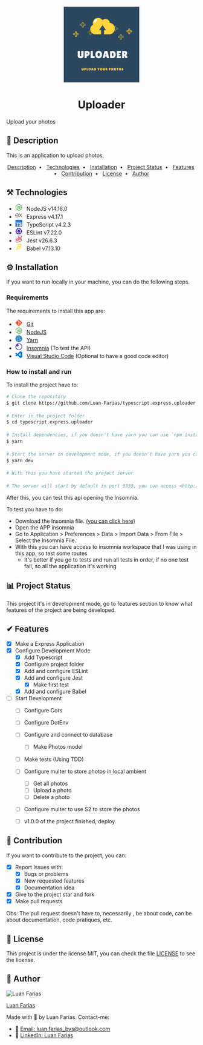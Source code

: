 <p align="center">
    <img src=".github/logo.png" alt="Uploader" width="200" />
</p>

<h1 align="center">Uploader</h1>
<p>Upload your photos</p>

## 📖 Description

This is an application to upload photos,

<p align="center">
    <a href="#-description">Description</a>&nbsp; • &nbsp;
    <a href="#-technologies">Technologies</a>&nbsp; • &nbsp;
    <a href="#-installation">Installation</a>&nbsp; • &nbsp;
    <a href="#-project-status">Project Status</a>&nbsp; • &nbsp;
    <a href="#-features">Features</a>&nbsp; • &nbsp;
    <a href="#-contribution">Contribution</a>&nbsp; • &nbsp;
    <a href="#-license">License</a>&nbsp; • &nbsp;
    <a href="#-author">Author</a>
</p>

## ⚒️ Technologies

- <img src=".github/technologies/nodejs.svg" alt="Node" height="18" /> &nbsp; NodeJS v14.16.0
- <img src=".github/technologies/express.svg" alt="EX" height="18" /> &nbsp; Express v4.17.1
- <img src=".github/technologies/typescript.svg" alt="TS" height="18" /> &nbsp; TypeScript v4.2.3
- <img src=".github/technologies/eslint.svg" alt="ESLint" height="18" /> &nbsp; ESLint v7.22.0
- <img src=".github/technologies/jest.svg" alt="Jest" height="18" /> &nbsp; Jest v26.6.3
- <img src=".github/technologies/babel.svg" alt="Babel" height="18" /> &nbsp; Babel v7.13.10


## ⚙ Installation

If you want to run locally in your machine, you can do the following steps.

### Requirements

The requirements to install this app are:

- <img src=".github/technologies/git.svg" alt="Git" height="18" /> &nbsp; [Git](https://git-scm.com)
- <img src=".github/technologies/nodejs.svg" alt="Node" height="18" /> &nbsp; [NodeJS](https://nodejs.org/en/)
- <img src=".github/technologies/yarn.svg" alt="Node" height="18" /> &nbsp; [Yarn](https://yarnpkg.com/)
- <img src=".github/technologies/insomnia.svg" alt="Node" height="18" /> &nbsp; [Insomnia](https://insomnia.rest) (To test the API)
- <img src=".github/technologies/vscode.svg" alt="ESLint" height="18" /> &nbsp; [Visual Studio Code](https://code.visualstudio.com) (Optional to have a good code editor)

### How to install and run

To install the project have to:

```bash
# Clone the repository
$ git clone https://github.com/Luan-Farias/typescript.express.uploader.git

# Enter in the project folder
$ cd typescript.express.uploader

# Install dependencies, if you doesn't have yarn you can use `npm install`
$ yarn

# Start the server in development mode, if you doesn't have yarn you can use `npm run dev`
$ yarn dev

# With this you have started the project server

# The server will start by default in port 3333, you can access <http://localhost:3333/api/ping> that is a test route
```

After this, you can test this api opening the Insomnia.

To test you have to do:

- Download the Insomnia file. <a href=".github/insomnia.json" download>(you can click here)</a>
- Open the APP insomnia
- Go to Application > Preferences > Data > Import Data > From File > Select the Insomnia File.
- With this you can have access to insomnia workspace that I was using in this app, so test some routes
  - It's better if you go to tests and run all tests in order, if no one test fail, so all the application it's working


## 📊 Project Status

This project it's in development mode, go to features section to know what features of the project are being developed.


## ✔ Features

- [x] Make a Express Application
- [x] Configure Development Mode
  - [x] Add Typescript
  - [x] Configure project folder
  - [x] Add and configure ESLint
  - [x] Add and configure Jest
    - [x] Make first test
  - [x] Add and configure Babel
- [ ] Start Development
  - [ ] Configure Cors
  - [ ] Configure DotEnv
  - [ ] Configure and connect to database
    - [ ] Make Photos model
  - [ ] Make tests (Using TDD)
  - [ ] Configure multer to store photos in local ambient
    - [ ] Get all photos
    - [ ] Upload a photo
    - [ ] Delete a photo
  - [ ] Configure multer to use S2 to store the photos
  - [ ] v1.0.0 of the project finished, deploy.


## 🎉 Contribution

If you want to contribute to the project, you can:

- [x] Report Issues with:
  - [x] Bugs or problems
  - [x] New requested features
  - [x] Documentation idea
- [x] Give to the project star and fork
- [x] Make pull requests

Obs: The pull request doesn't have to, necessarily , be about code, can be about documentation, code pratiques, etc.


## 📕 License

This project is under the license MIT, you can check the file [LICENSE](./LICENSE) to see the license.


## 🔮 Author

<img src="https://github.com/luan-farias.png" alt="Luan Farias" width="200" />

[Luan Farias](https://github.com/luan-farias)

Made with 💜 by Luan Farias. Contact-me:

- 📩 [Email: luan.farias_bvs@outlook.com](mailto:luan.farias_bvs@outlook.com)
- 💼 [LinkedIn: Luan Farias](https://www.linkedin.com/in/luan-farias-08572219b/)
